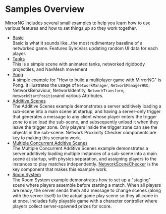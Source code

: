 # Samples Overview

MirrorNG includes several small examples to help you learn how to use various features and how to set things up so they work together.
-   [Basic](Basic/index.md)  
    Basic is what it sounds like...the most rudimentary baseline of a networked game. Features SyncVars updating random UI data for each player.
-   [Tanks](Tanks/index.md)  
    This is a simple scene with animated tanks, networked rigidbody projectiles, and NavMesh movement
-   [Pong](Pong/index.md)  
    A simple example for "How to build a multiplayer game with MirrorNG" is Pong. It illustrates the usage of `NetworkManager`, `NetworkManagerHUD`, NetworkBehaviour, NetworkIdentity, `NetworkTransform`, `NetworkStartPosition`and various Attributes.
-   [Additive Scenes](AdditiveScenes/index.md)  
    The Additive Scenes example demonstrates a server additively loading a sub-scene into a main scene at startup, and having a server-only trigger that generates a message to any client whose player enters the trigger zone to also load the sub-scene, and subsequently unload it when they leave the trigger zone. Only players inside the trigger zone can see the objects in the sub-scene. Network Proximity Checker components are key to making this scenario work.
-   [Multiple Concurrent Additive Scenes](MultipleAdditiveScenes/index.md)  
    The Multiple Concurrent Additive Scenes example demonstrates a server additively loading multiple instances of a sub-scene into a main scene at startup, with physics separation, and assigning players to the instances to play matches independently. [NetworkSceneChecker](../Components/NetworkSceneChecker.md) is the key component that makes this example work.
-   [Room System](Room/index.md)  
    The Room System example demonstrates how to set up a "staging" scene where players assemble before starting a match. When all players are ready, the server sends them all a message to change scenes (along with the server itself) to the actual game play scene so they all come in at once.  Includes fully playable game with a character controller where players collect server-spawned prizes for score.
